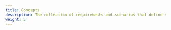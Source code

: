 ```yaml
---
title: Concepts
description: The collection of requirements and scenarios that define v2 of the Notary project
weight: 5
---
```


